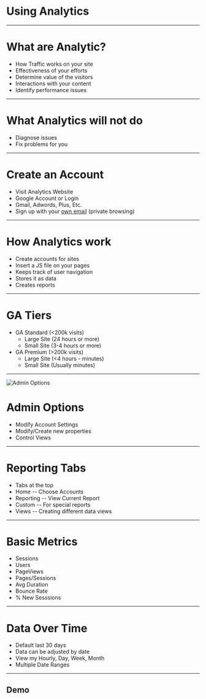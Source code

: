<!-- .slide: data-state="title" -->

# Using Analytics

---

# What are Analytic?
- How Traffic works on your site
- Effectiveness of your efforts
- Determine value of the visitors
- Interactions with your content
- Identify performance issues

---

# What Analytics will not do
- Diagnose issues
- Fix problems for you

---

# Create an Account
- Visit Analytics Website
- Google Account or Login
- Gmail, Adwords, Plus, Etc.
- Sign up with your [own email](accounts.google.com/signupwithoutgmail) (private browsing)

---

# How Analytics work
- Create accounts for sites
- Insert a JS file on your pages
- Keeps track of user navigation
- Stores it as data
- Creates reports

---

# GA Tiers
- GA Standard (<200k visits)
    - Large Site (24 hours or more)
    - Small Site (3-4 hours or more)
- GA Premium (>200k visits)
    - Large Site (<4 hours - minutes)
    - Small Site (Usually minutes)

---

![Admin Options](images/adminoptions.png)
# Admin Options
- Modify Account Settings
- Modify/Create new properties
- Control Views

---

# Reporting Tabs
- Tabs at the top
- Home -- Choose Accounts
- Reporting -- View Current Report
- Custom -- For special reports
- Views -- Creating different data views

---

# Basic Metrics
- Sessions
- Users
- PageViews
- Pages/Sessions
- Avg Duration
- Bounce Rate
- % New Sesssions

---

# Data Over Time
- Default last 30 days
- Data can be adjusted by date
- View my Hourly, Day, Week, Month
- Multiple Date Ranges

---

<!-- .slide: data-state="title" -->

## Demo
